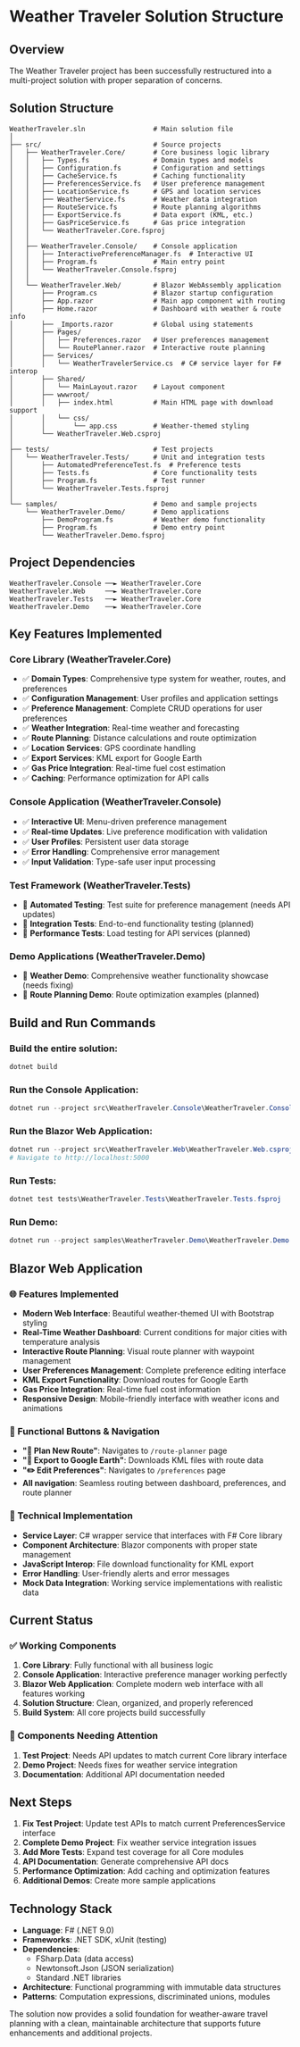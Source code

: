 # Weather Traveler Solution Structure

## Overview

The Weather Traveler project has been successfully restructured into a multi-project solution with proper separation of concerns.

## Solution Structure

```
WeatherTraveler.sln                 # Main solution file
│
├── src/                            # Source projects
│   ├── WeatherTraveler.Core/       # Core business logic library
│   │   ├── Types.fs                # Domain types and models
│   │   ├── Configuration.fs        # Configuration and settings
│   │   ├── CacheService.fs         # Caching functionality
│   │   ├── PreferencesService.fs   # User preference management
│   │   ├── LocationService.fs      # GPS and location services
│   │   ├── WeatherService.fs       # Weather data integration
│   │   ├── RouteService.fs         # Route planning algorithms
│   │   ├── ExportService.fs        # Data export (KML, etc.)
│   │   ├── GasPriceService.fs      # Gas price integration
│   │   └── WeatherTraveler.Core.fsproj
│   │
│   ├── WeatherTraveler.Console/    # Console application
│   │   ├── InteractivePreferenceManager.fs  # Interactive UI
│   │   ├── Program.fs              # Main entry point
│   │   └── WeatherTraveler.Console.fsproj
│   │
│   └── WeatherTraveler.Web/        # Blazor WebAssembly application
│       ├── Program.cs              # Blazor startup configuration
│       ├── App.razor               # Main app component with routing
│       ├── Home.razor              # Dashboard with weather & route info
│       ├── _Imports.razor          # Global using statements
│       ├── Pages/
│       │   ├── Preferences.razor   # User preferences management
│       │   └── RoutePlanner.razor  # Interactive route planning
│       ├── Services/
│       │   └── WeatherTravelerService.cs  # C# service layer for F# interop
│       ├── Shared/
│       │   └── MainLayout.razor    # Layout component
│       ├── wwwroot/
│       │   ├── index.html          # Main HTML page with download support
│       │   └── css/
│       │       └── app.css         # Weather-themed styling
│       └── WeatherTraveler.Web.csproj
│
├── tests/                          # Test projects
│   └── WeatherTraveler.Tests/      # Unit and integration tests
│       ├── AutomatedPreferenceTest.fs  # Preference tests
│       ├── Tests.fs                # Core functionality tests
│       ├── Program.fs              # Test runner
│       └── WeatherTraveler.Tests.fsproj
│
└── samples/                        # Demo and sample projects
    └── WeatherTraveler.Demo/       # Demo applications
        ├── DemoProgram.fs          # Weather demo functionality
        ├── Program.fs              # Demo entry point
        └── WeatherTraveler.Demo.fsproj
```

## Project Dependencies

```
WeatherTraveler.Console ──► WeatherTraveler.Core
WeatherTraveler.Web     ──► WeatherTraveler.Core
WeatherTraveler.Tests   ──► WeatherTraveler.Core
WeatherTraveler.Demo    ──► WeatherTraveler.Core
```

## Key Features Implemented

### Core Library (WeatherTraveler.Core)
- ✅ **Domain Types**: Comprehensive type system for weather, routes, and preferences
- ✅ **Configuration Management**: User profiles and application settings
- ✅ **Preference Management**: Complete CRUD operations for user preferences
- ✅ **Weather Integration**: Real-time weather and forecasting
- ✅ **Route Planning**: Distance calculations and route optimization
- ✅ **Location Services**: GPS coordinate handling
- ✅ **Export Services**: KML export for Google Earth
- ✅ **Gas Price Integration**: Real-time fuel cost estimation
- ✅ **Caching**: Performance optimization for API calls

### Console Application (WeatherTraveler.Console)
- ✅ **Interactive UI**: Menu-driven preference management
- ✅ **Real-time Updates**: Live preference modification with validation
- ✅ **User Profiles**: Persistent user data storage
- ✅ **Error Handling**: Comprehensive error management
- ✅ **Input Validation**: Type-safe user input processing

### Test Framework (WeatherTraveler.Tests)
- 🚧 **Automated Testing**: Test suite for preference management (needs API updates)
- 🚧 **Integration Tests**: End-to-end functionality testing (planned)
- 🚧 **Performance Tests**: Load testing for API services (planned)

### Demo Applications (WeatherTraveler.Demo)
- 🚧 **Weather Demo**: Comprehensive weather functionality showcase (needs fixing)
- 🚧 **Route Planning Demo**: Route optimization examples (planned)

## Build and Run Commands

### Build the entire solution:
```powershell
dotnet build
```

### Run the Console Application:
```powershell
dotnet run --project src\WeatherTraveler.Console\WeatherTraveler.Console.fsproj
```

### Run the Blazor Web Application:
```powershell
dotnet run --project src\WeatherTraveler.Web\WeatherTraveler.Web.csproj
# Navigate to http://localhost:5000
```

### Run Tests:
```powershell
dotnet test tests\WeatherTraveler.Tests\WeatherTraveler.Tests.fsproj
```

### Run Demo:
```powershell
dotnet run --project samples\WeatherTraveler.Demo\WeatherTraveler.Demo.fsproj
```

## Blazor Web Application

### 🌐 Features Implemented
- **Modern Web Interface**: Beautiful weather-themed UI with Bootstrap styling
- **Real-Time Weather Dashboard**: Current conditions for major cities with temperature analysis
- **Interactive Route Planning**: Visual route planner with waypoint management
- **User Preferences Management**: Complete preference editing interface
- **KML Export Functionality**: Download routes for Google Earth
- **Gas Price Integration**: Real-time fuel cost information
- **Responsive Design**: Mobile-friendly interface with weather icons and animations

### 🎯 Functional Buttons & Navigation
- **"🎯 Plan New Route"**: Navigates to `/route-planner` page
- **"📁 Export to Google Earth"**: Downloads KML files with route data
- **"✏️ Edit Preferences"**: Navigates to `/preferences` page
- **All navigation**: Seamless routing between dashboard, preferences, and route planner

### 🔧 Technical Implementation
- **Service Layer**: C# wrapper service that interfaces with F# Core library
- **Component Architecture**: Blazor components with proper state management
- **JavaScript Interop**: File download functionality for KML export
- **Error Handling**: User-friendly alerts and error messages
- **Mock Data Integration**: Working service implementations with realistic data

## Current Status

### ✅ Working Components
1. **Core Library**: Fully functional with all business logic
2. **Console Application**: Interactive preference manager working perfectly
3. **Blazor Web Application**: Complete modern web interface with all features working
4. **Solution Structure**: Clean, organized, and properly referenced
5. **Build System**: All core projects build successfully

### 🚧 Components Needing Attention
1. **Test Project**: Needs API updates to match current Core library interface
2. **Demo Project**: Needs fixes for weather service integration
3. **Documentation**: Additional API documentation needed

## Next Steps

1. **Fix Test Project**: Update test APIs to match current PreferencesService interface
2. **Complete Demo Project**: Fix weather service integration issues
3. **Add More Tests**: Expand test coverage for all Core modules
4. **API Documentation**: Generate comprehensive API docs
5. **Performance Optimization**: Add caching and optimization features
6. **Additional Demos**: Create more sample applications

## Technology Stack

- **Language**: F# (.NET 9.0)
- **Frameworks**: .NET SDK, xUnit (testing)
- **Dependencies**: 
  - FSharp.Data (data access)
  - Newtonsoft.Json (JSON serialization)
  - Standard .NET libraries
- **Architecture**: Functional programming with immutable data structures
- **Patterns**: Computation expressions, discriminated unions, modules

The solution now provides a solid foundation for weather-aware travel planning with a clean, maintainable architecture that supports future enhancements and additional projects.

